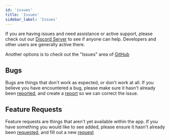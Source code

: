 ```yaml
---
id: 'issues'
title: 'Issues'
sidebar_label: 'Issues'
---
```


If you are having issues and need assistance or active support, please check out our [Discord Server](https://discord.gg/j5QMZUH) to see if anyone can help. Developers and other users are generally active there.

Another options is to check out the "Issues" area of [GitHub](https://github.com/StrykerDG/StrykerDG.FarmForge/issues)

## Bugs

Bugs are things that don't work as expected, or don't work at all. If you believe you have encountered a bug, please make sure it hasn't already been [reported](https://github.com/StrykerDG/StrykerDG.FarmForge/labels/Bug), and create a [report](https://github.com/StrykerDG/StrykerDG.FarmForge/issues/new?assignees=StrykerDG&labels=Bug%2C+High+Priority%2C+Not+Started&template=bug-report.md&title=) so we can correct the issue.

## Feature Requests

Feature requests are things that aren't yet available within the app. If you have something you would like to see added, please ensure it hasn't already been [requested](https://github.com/StrykerDG/StrykerDG.FarmForge/labels/Feature), and fill out a new [request](https://github.com/StrykerDG/StrykerDG.FarmForge/issues/new?assignees=StrykerDG&labels=Feature%2C+Standard+Priority%2C+Not+Started&template=feature-request.md&title=)